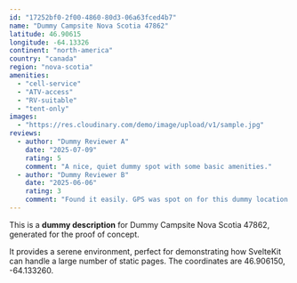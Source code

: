 ```yaml
---
id: "17252bf0-2f00-4860-80d3-06a63fced4b7"
name: "Dummy Campsite Nova Scotia 47862"
latitude: 46.90615
longitude: -64.13326
continent: "north-america"
country: "canada"
region: "nova-scotia"
amenities:
  - "cell-service"
  - "ATV-access"
  - "RV-suitable"
  - "tent-only"
images:
  - "https://res.cloudinary.com/demo/image/upload/v1/sample.jpg"
reviews:
  - author: "Dummy Reviewer A"
    date: "2025-07-09"
    rating: 5
    comment: "A nice, quiet dummy spot with some basic amenities."
  - author: "Dummy Reviewer B"
    date: "2025-06-06"
    rating: 3
    comment: "Found it easily. GPS was spot on for this dummy location."
---
```


This is a **dummy description** for Dummy Campsite Nova Scotia 47862, generated for the proof of concept.

It provides a serene environment, perfect for demonstrating how SvelteKit can handle a large number of static pages. The coordinates are 46.906150, -64.133260.
